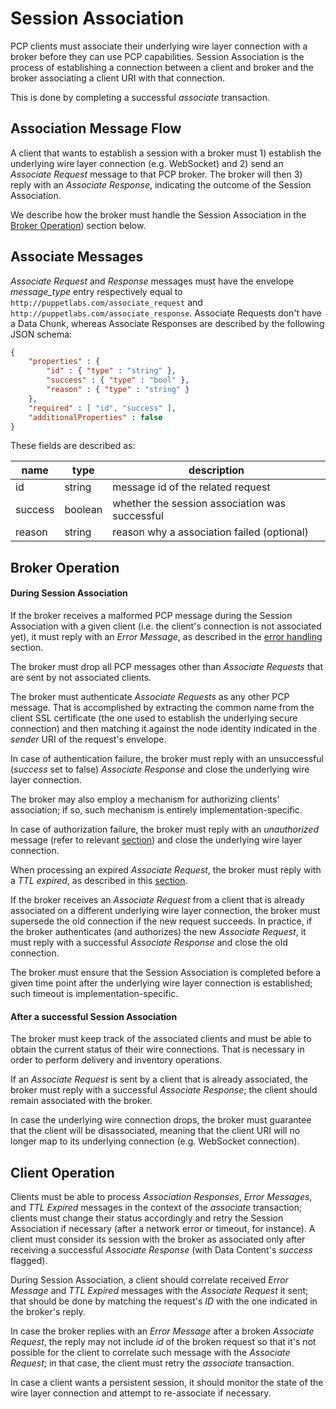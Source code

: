 Session Association
===

PCP clients must associate their underlying wire layer connection with a broker
before they can use PCP capabilities. Session Association is the process of
establishing a connection between a client and broker and the broker associating
a client URI with that connection.

This is done by completing a successful _associate_ transaction.

Association Message Flow
---

A client that wants to establish a session with a broker must 1) establish the
underlying wire layer connection (e.g. WebSocket) and 2) send an *Associate Request*
message to that PCP broker. The broker will then 3) reply with an
*Associate Response*, indicating the outcome of the Session Association.

We describe how the broker must handle the Session Association in the
[Broker Operation](#broker-operation)) section below.

Associate Messages
---

*Associate Request* and *Response* messages must have the envelope *message_type*
entry respectively equal to `http://puppetlabs.com/associate_request` and
`http://puppetlabs.com/associate_response`. Associate Requests don't
have a Data Chunk, whereas Associate Responses are described by the following
JSON schema:

```json
{
    "properties" : {
        "id" : { "type" : "string" },
        "success" : { "type" : "bool" },
        "reason" : { "type" : "string" }
    },
    "required" : [ "id", "success" ],
    "additionalProperties" : false
}
```
These fields are described as:

| name | type | description
|------|------|------------
| id | string | message id of the related request
| success | boolean | whether the session association was successful
| reason | string | reason why a association failed (optional)


Broker Operation
---

#### During Session Association

If the broker receives a malformed PCP message during the Session Association
with a given client (i.e. the client's connection is not associated yet), it
must reply with an *Error Message*, as described in the [error handling][2]
section.

The broker must drop all PCP messages other than *Associate Requests* that are
sent by not associated clients.

The broker must authenticate *Associate Requests* as any other PCP message. That
is accomplished by extracting the common name from the client SSL certificate
(the one used to establish the underlying secure connection) and then matching
it against the node identity indicated in the *sender* URI of the request's
envelope.

In case of authentication failure, the broker must reply with an unsuccessful
(*success* set to false) *Associate Response* and close the underlying wire
layer connection.

The broker may also employ a mechanism for authorizing clients' association; if
so, such mechanism is entirely implementation-specific.

In case of authorization failure, the broker must reply with an *unauthorized*
message (refer to relevant [section][4]) and close the underlying wire layer
connection.

When processing an expired *Associate Request*, the broker must reply with a
*TTL expired*, as described in this [section][3].

If the broker receives an *Associate Request* from a client that is already
associated on a different underlying wire layer connection, the broker must
supersede the old connection if the new request succeeds. In practice, if the
broker authenticates (and authorizes) the new *Associate Request*, it must reply
with a successful *Associate Response* and close the old connection.

The broker must ensure that the Session Association is completed before a given
time point after the underlying wire layer connection is established; such
timeout is implementation-specific.

#### After a successful Session Association

The broker must keep track of the associated clients and must be
able to obtain the current status of their wire connections. That is necessary
in order to perform delivery and inventory operations.

If an *Associate Request* is sent by a client that is already associated, the
broker must reply with a successful *Associate Response*; the client should
remain associated with the broker.

In case the underlying wire connection drops, the broker must guarantee that the
client will be disassociated, meaning that the client URI will no longer map to
its underlying connection (e.g. WebSocket connection).

Client Operation
---

Clients must be able to process *Association Responses*, *Error Messages*, and
*TTL Expired* messages in the context of the _associate_ transaction; clients
must change their status accordingly and retry the Session Association if
necessary (after a network error or timeout, for instance). A client must
consider its session with the broker as associated only after receiving a
successful *Associate Response* (with Data Content's *success* flagged).

During Session Association, a client should correlate received *Error Message*
and *TTL Expired* messages with the *Associate Request* it sent; that should be
done by matching the request's *ID* with the one indicated in the broker's
reply.

In case the broker replies with an *Error Message* after a broken
*Associate Request*, the reply may not include *id* of the broken request so
that it's not possible for the client to correlate such message with the
*Associate Request*; in that case, the client must retry the _associate_
transaction.

In case a client wants a persistent session, it should monitor the
state of the wire layer connection and attempt to re-associate if necessary.

[1]: uri.md
[2]: error_handling.md
[3]: ttl_expired.md
[4]: unauthorized.md
